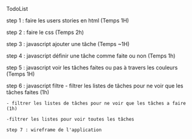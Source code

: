 TodoList

step 1 : faire les users stories en html (Temps 1H)

step 2 : faire le css  (Temps 2h)


step 3 : javascript ajouter une tâche (Temps ~1H)

step 4 : javascript définir une tâche comme faite ou non (Temps 1h)

step 5 : javascript voir les tâches faites ou pas à travers les couleurs (Temps 1H)

step 6 : javascript filtre
	- filtrer les listes de tâches pour ne voir que les tâches faites (1h)

	- filtrer les listes de tâches pour ne voir que les tâches a faire (1h)

	-filtrer les listes pour voir toutes les tâches 

	step 7 : wireframe de l'application
